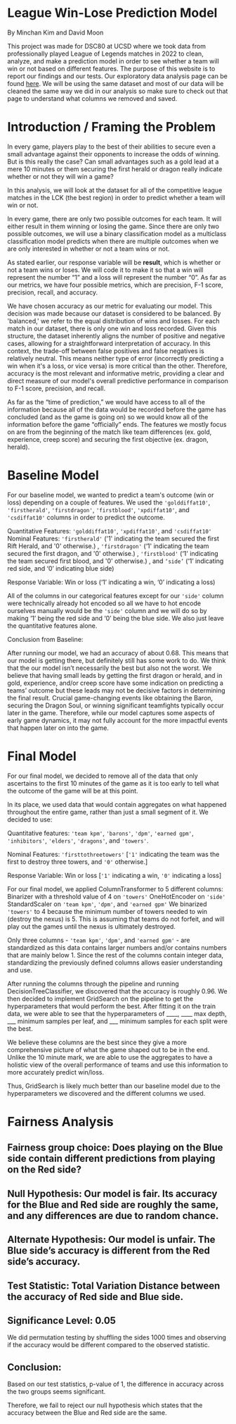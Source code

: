 # League Win-Lose Prediction Model
By Minchan Kim and David Moon

This project was made for DSC80 at UCSD where we took data from professionally played League of Legends matches in 2022 to clean, analyze, and make a prediction model in order to see whether a team will win or not based on different features. The purpose of this website is to report our findings and our tests. Our exploratory data analysis page can be found [here](https://m1nce.github.io/Gold-Lead-Analysis/). We will be using the same dataset and most of our data will be cleaned the same way we did in our analysis so make sure to check out that page to understand what columns we removed and saved.

# Introduction / Framing the Problem

In every game, players play to the best of their abilities to secure even a small advantage against their opponents to increase the odds of winning. But is this really the case? Can small advantages such as a gold lead at a mere 10 minutes or them securing the first herald or dragon really indicate whether or not they will win a game?

In this analysis, we will look at the dataset for all of the competitive league matches in the LCK (the best region) in order to predict whether a team will win or not.

In every game, there are only two possible outcomes for each team. It will either result in them winning or losing the game. Since there are only two possible outcomes, we will use a binary classification model as a multiclass classification model predicts when there are multiple outcomes when we are only interested in whether or not a team wins or not.

As stated earlier, our response variable will be **result**, which is whether or not a team wins or loses. We will code it to make it so that a win will represent the number “1” and a loss will represent the number “0”. As far as our metrics, we have four possible metrics, which are precision, F-1 score, precision, recall, and accuracy.

We have chosen accuracy as our metric for evaluating our model. This decision was made  because our dataset is considered to be balanced. By 'balanced,' we refer to the equal distribution of wins and losses. For each match in our dataset, there is only one win and loss recorded. Given this structure, the dataset inherently aligns the number of positive and negative cases, allowing for a straightforward interpretation of accuracy. In this context, the trade-off between false positives and false negatives is relatively neutral. This means neither type of error (incorrectly predicting a win when it's a loss, or vice versa) is more critical than the other. Therefore, accuracy is the most relevant and informative metric, providing a clear and direct measure of our model's overall predictive performance in comparison to F-1 score, precision, and recall.

As far as the “time of prediction,” we would have access to all of the information because all of the data would be recorded before the game has concluded (and as the game is going on) so we would know all of the information before the game “officially” ends. The features we mostly focus on are from the beginning of the match like team differences (ex. gold, experience, creep score) and securing the first objective (ex. dragon, herald).

# Baseline Model

For our baseline model, we wanted to predict a team's outcome (win or loss) depending on a couple of features. We used the `'golddiffat10'`, `'firstherald'`, `'firstdragon'`, `'firstblood'`, `'xpdiffat10'`, and `'csdiffat10'` columns in order to predict the outcome.

Quantitative Features: `'golddiffat10'`, `'xpdiffat10'`, and `'csdiffat10'`
Nominal Features: `'firstherald'` ('1' indicating the team secured the first Rift Herald, and '0' otherwise.)
, `'firstdragon'` (‘1' indicating the team secured the first dragon, and '0' otherwise.)
, `'firstblood'` (‘1' indicating the team secured first blood, and '0' otherwise.)
, and `‘side’` (‘1’ indicating red side, and ‘0’ indicating blue side)

Response Variable: Win or loss (‘1’ indicating a win, ‘0’ indicating a loss)

All of the columns in our categorical features  except for our `'side'` column were technically already hot encoded so all we have to hot encode ourselves manually would be the `'side'` column and we will do so by making ‘1’ being the red side and ‘0’ being the blue side. We also just leave the quantitative features alone.

Conclusion from Baseline:

After running our model, we had an accuracy of about 0.68. This means that our model is getting there, but definitely still has some work to do. We think that the our model isn’t necessarily the best but also not the worst. We believe that having small leads by getting the first dragon or herald, and in gold, experience, and/or creep score have some indication on predicting a teams’ outcome but these leads may not be decisive factors in determining the final result. Crucial game-changing events like obtaining the Baron, securing the Dragon Soul, or winning significant teamfights typically occur later in the game. Therefore, while our model captures some aspects of early game dynamics, it may not fully account for the more impactful events that happen later on into the game.

# Final Model

For our final model, we decided to remove all of the data that only ascertains to the first 10 minutes of the game as it is too early to tell what the outcome of the game will be at this point. 

In its place, we used data that would contain aggregates on what happened throughout the entire game, rather than just a small segment of it. We decided to use:

Quantitative features: `'team kpm'`, `'barons'`, `'dpm'`, `'earned gpm'`, `'inhibitors'`, `'elders'`, `'dragons'`, and `'towers'`.

Nominal Features: `'firsttothreetowers'` [`'1'` indicating the team was the first to destroy three towers, and `'0'` otherwise.]

Response Variable: Win or loss [`'1'` indicating a win, `'0'` indicating a loss]

For our final model, we applied ColumnTransformer to 5 different columns: 
Binarizer with a threshold value of 4 on `'towers'`
OneHotEncoder on `'side'`
StandardScaler on `'team kpm'`, `'dpm'`, and `'earned gpm'`
We binarized `'towers'` to 4 because the minimum number of towers needed to win (destroy the nexus) is 5. This is assuming that teams do not forfeit, and will play out the games until the nexus is ultimately destroyed. 

Only three columns - `'team kpm'`, `'dpm'`, and `'earned gpm'` - are standardized as this data contains larger numbers and/or contains numbers that are mainly below 1. Since the rest of the columns contain integer data, standardizing the previously defined columns allows easier understanding and use.

After running the columns through the pipeline and running DecisionTreeClassifier, we discovered that the accuracy is roughly 0.96. We then decided to implement GridSearch on the pipeline to get the hyperparameters that would perform the best. After fitting it on the train data, we were able to see that the hyperparameters of ____, ____ max depth, ___ minimum samples per leaf, and ___ minimum samples for each split were the best. 

We believe these columns are the best since they give a more comprehensive picture of what the game shaped out to be in the end. Unlike the 10 minute mark, we are able to use the aggregates to have a holistic view of the overall performance of teams and use this information to more accurately predict win/loss.

Thus, GridSearch is likely much better than our baseline model due to the hyperparameters we discovered and the different columns we used.

# Fairness Analysis

## Fairness group choice: Does playing on the Blue side contain different predictions from playing on the Red side? 

## Null Hypothesis: Our model is fair. Its accuracy for the Blue and Red side are roughly the same, and any differences are due to random chance.
## Alternate Hypothesis: Our model is unfair. The Blue side’s accuracy is different from the Red side’s accuracy.
## Test Statistic: Total Variation Distance between the accuracy of Red side and Blue side.
## Significance Level: 0.05

We did permutation testing by shuffling the sides 1000 times and observing if the accuracy would be different compared to the observed statistic. 

## Conclusion: 
Based on our test statistics, p-value of 1, the difference in accuracy across the two groups seems significant.

Therefore, we fail to reject our null hypothesis which states that the accuracy between the Blue and Red side are the same. 
